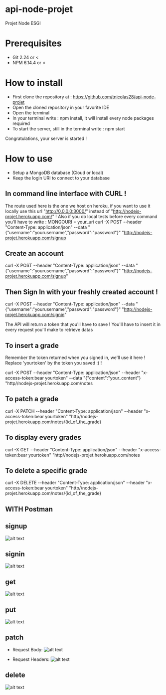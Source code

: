 # api-node-projet
Projet Node ESGI

# Prerequisites

- Git 2.24 or <
- NPM 6.14.4 or <

# How to install
- First clone the repository at : https://github.com/tnicolas28/api-node-projet
- Open the cloned repository in your favorite IDE
- Open the terminal
- In your terminal write : npm install, it will install every node packages required
- To start the server, still in the terminal write : npm start

Congratulations, your server is started ! 

# How to use
- Setup a MongoDB database (Cloud or local)
- Keep the login URI to connect to your database

## In command line interface with CURL !

The route used here is the one we host on heroku, if you want to use it locally use this url "http://0.0.0.0:3000/" instead of "http://nodejs-projet.herokuapp.com/" !
Also if you do local tests before every command you'll have to write : MONGOURI = your_uri curl -X POST --header "Content-Type: application/json" --data "{\"username\":\"yourusername\",\"password\":\"password\"}" "http://nodejs-projet.herokuapp.com/signup

## Create an account 
curl -X POST --header "Content-Type: application/json" --data "{\"username\":\"yourusername\",\"password\":\"password\"}" "http://nodejs-projet.herokuapp.com/signup"

## Then Sign In with your freshly created account !
curl -X POST --header "Content-Type: application/json" --data "{\"username\":\"yourusername\",\"password\":\"password\"}"  "http://nodejs-projet.herokuapp.com/signin"

The API will return a token that you'll have to save ! You'll have to insert it in every request you'll make to retrieve datas

## To insert a grade 
Remember the token returned when you signed in, we'll use it here ! Replace 'yourtoken' by the token you saved :) !

curl -X POST --header "Content-Type: application/json" --header "x-access-token:bear yourtoken" --data "{\"content\":\"your_content\"} "http//nodejs-projet.herokuapp.com/notes

## To patch a grade
curl -X PATCH --header "Content-Type: application/json" --header "x-access-token:bear yourtoken" "http//nodejs-projet.herokuapp.com/notes/{id_of_the_grade}

## To display every grades
curl -X GET --header "Content-Type: application/json" --header "x-access-token:bear yourtoken" "http//nodejs-projet.herokuapp.com/notes

## To delete a specific grade
curl -X DELETE --header "Content-Type: application/json" --header "x-access-token:bear yourtoken" "http//nodejs-projet.herokuapp.com/notes/{id_of_the_grade}

## WITH Postman

## signup
![alt text](./screenshot-request/signup.png)

## signin
![alt text](./screenshot-request/signin.png)

## get 
![alt text](./screenshot-request/getnotes.png)

## put 
![alt text](./screenshot-request/putnotes.png)

## patch
- Request Body:
![alt text](./screenshot-request/patch.png)

- Request Headers:
![alt text](./screenshot-request/patchHeaders.png)

## delete
![alt text](./screenshot-request/delete.png)


